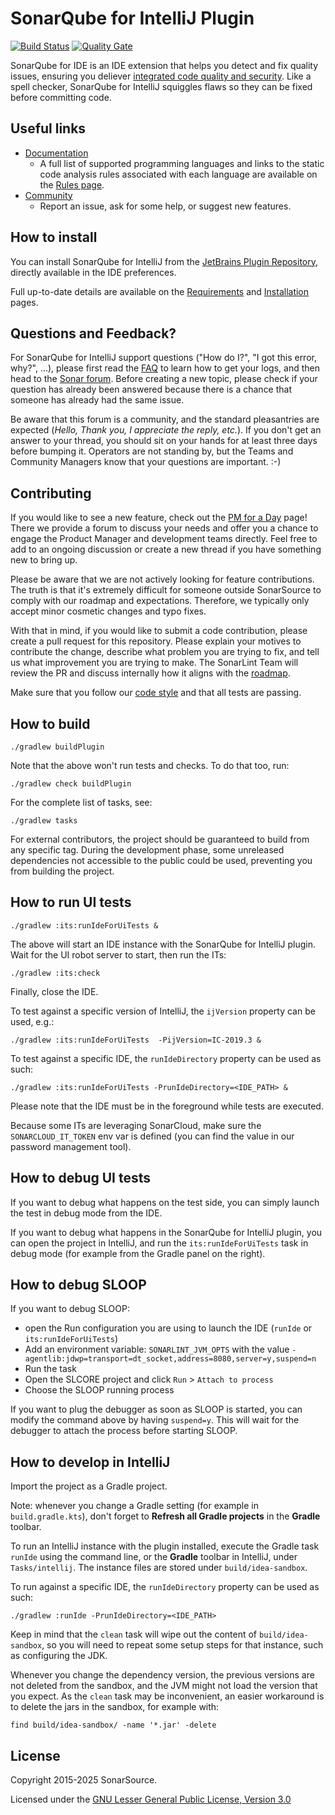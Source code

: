 SonarQube for IntelliJ Plugin
=========================

[![Build Status](https://api.cirrus-ci.com/github/SonarSource/sonarlint-intellij.svg?branch=master)](https://cirrus-ci.com/github/SonarSource/sonarlint-intellij)
[![Quality Gate](https://next.sonarqube.com/sonarqube/api/project_badges/measure?project=org.sonarsource.sonarlint.intellij%3Asonarlint-intellij&metric=alert_status)](https://next.sonarqube.com/sonarqube/dashboard?id=org.sonarsource.sonarlint.intellij%3Asonarlint-intellij)

SonarQube for IDE is an IDE extension that helps you detect and fix quality issues, ensuring you deliever [integrated code quality and security](https://www.sonarsource.com/solutions/for-developers/).
Like a spell checker, SonarQube for IntelliJ squiggles flaws so they can be fixed before committing code.

Useful links
------------

- [Documentation](https://docs.sonarsource.com/sonarlint/intellij/)
    - A full list of supported programming languages and links to the static code analysis rules associated with each language are available
      on the [Rules page](https://docs.sonarsource.com/sonarlint/intellij/using-sonarlint/rules/).
- [Community](https://community.sonarsource.com/c/help/sl)
    - Report an issue, ask for some help, or suggest new features.

How to install
--------------

You can install SonarQube for IntelliJ from the [JetBrains Plugin Repository](https://plugins.jetbrains.com/plugin/7973-sonarlint), directly
available in the IDE preferences.

Full up-to-date details are available on the [Requirements](https://docs.sonarsource.com/sonarlint/intellij/getting-started/requirements/)
and [Installation](https://docs.sonarsource.com/sonarlint/intellij/getting-started/installation/) pages.

Questions and Feedback?
--------------------------

For SonarQube for IntelliJ support questions ("How do I?", "I got this error, why?", ...), please first read
the [FAQ](https://community.sonarsource.com/t/frequently-asked-questions/7204) to learn how to get your logs, and then head to
the [Sonar forum](https://community.sonarsource.com/c/help/sl). Before creating a new topic, please check if your question has already been
answered because there is a chance that someone has already had the same issue.

Be aware that this forum is a community, and the standard pleasantries are expected (_Hello, Thank you, I appreciate the reply, etc._). If
you don't get an answer to your thread, you should sit on your hands for at least three days before bumping it. Operators are not standing
by, but the Teams and Community Managers know that your questions are important. :-)

Contributing
------------

If you would like to see a new feature, check out the [PM for a Day](https://community.sonarsource.com/c/sl/pm-for-a-day-sl/41) page! There
we provide a forum to discuss your needs and offer you a chance to engage the Product Manager and development teams directly. Feel free to
add to an ongoing discussion or create a new thread if you have something new to bring up.

Please be aware that we are not actively looking for feature contributions. The truth is that it's extremely difficult for someone outside
SonarSource to comply with our roadmap and expectations. Therefore, we typically only accept minor cosmetic changes and typo fixes.

With that in mind, if you would like to submit a code contribution, please create a pull request for this repository. Please explain your
motives to contribute the change, describe what problem you are trying to fix, and tell us what improvement you are trying to make. The
SonarLint Team will review the PR and discuss internally how it aligns with
the [roadmap](https://www.sonarsource.com/products/sonarlint/roadmap/).

Make sure that you follow our [code style](https://github.com/SonarSource/sonar-developer-toolset#code-style-configuration-for-intellij) and
that all tests are passing.

How to build
------------

    ./gradlew buildPlugin

Note that the above won't run tests and checks. To do that too, run:

    ./gradlew check buildPlugin

For the complete list of tasks, see:

    ./gradlew tasks

For external contributors, the project should be guaranteed to build from any specific tag. During the development phase, some
unreleased dependencies not accessible to the public could be used, preventing you from building the project.

How to run UI tests
-------------------

    ./gradlew :its:runIdeForUiTests &

The above will start an IDE instance with the SonarQube for IntelliJ plugin. Wait for the UI robot server to start, then run the ITs:

    ./gradlew :its:check

Finally, close the IDE.

To test against a specific version of IntelliJ, the `ijVersion` property can be used, e.g.:

    ./gradlew :its:runIdeForUiTests  -PijVersion=IC-2019.3 &

To test against a specific IDE, the `runIdeDirectory` property can be used as such:

    ./gradlew :its:runIdeForUiTests -PrunIdeDirectory=<IDE_PATH> &

Please note that the IDE must be in the foreground while tests are executed.

Because some ITs are leveraging SonarCloud, make sure the `SONARCLOUD_IT_TOKEN` env var is defined (you can find the value in our
password management tool).

How to debug UI tests
---------------------

If you want to debug what happens on the test side, you can simply launch the test in debug mode from the IDE.

If you want to debug what happens in the SonarQube for IntelliJ plugin, you can open the project in IntelliJ, and run the
`its:runIdeForUiTests` task in debug mode (for example from the Gradle panel on the right).


How to debug SLOOP
------------------

If you want to debug SLOOP:

* open the Run configuration you are using to launch the IDE (`runIde` or `its:runIdeForUiTests`)
* Add an environment variable: `SONARLINT_JVM_OPTS` with the value `-agentlib:jdwp=transport=dt_socket,address=8080,server=y,suspend=n`
* Run the task
* Open the SLCORE project and click `Run` > `Attach to process`
* Choose the SLOOP running process

If you want to plug the debugger as soon as SLOOP is started, you can modify the command above by having `suspend=y`.
This will wait for the debugger to attach the process before starting SLOOP.

How to develop in IntelliJ
--------------------------

Import the project as a Gradle project.

Note: whenever you change a Gradle setting (for example in `build.gradle.kts`),
don't forget to **Refresh all Gradle projects** in the **Gradle** toolbar.

To run an IntelliJ instance with the plugin installed, execute the Gradle task `runIde` using the command line,
or the **Gradle** toolbar in IntelliJ, under `Tasks/intellij`.
The instance files are stored under `build/idea-sandbox`.

To run against a specific IDE, the `runIdeDirectory` property can be used as such:

    ./gradlew :runIde -PrunIdeDirectory=<IDE_PATH>

Keep in mind that the `clean` task will wipe out the content of `build/idea-sandbox`,
so you will need to repeat some setup steps for that instance, such as configuring the JDK.

Whenever you change the dependency version, the previous versions are not deleted from the sandbox, and the JVM might not load the version
that you expect.
As the `clean` task may be inconvenient, an easier workaround is to delete the jars in the sandbox, for example with:

    find build/idea-sandbox/ -name '*.jar' -delete

License
-------

Copyright 2015-2025 SonarSource.

Licensed under the [GNU Lesser General Public License, Version 3.0](http://www.gnu.org/licenses/lgpl.txt)
